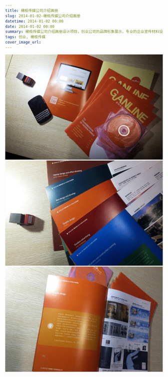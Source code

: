 ```yaml
---
title: 橄榄传媒公司介绍画册
slug: 2014-01-02-橄榄传媒公司介绍画册
datetime: 2014-01-02 00:00
date: 2014-01-02 00:00
summary: 橄榄传媒公司介绍画册设计项目，创业公司的品牌形象展示，专业的企业宣传材料设计作品。
tags: 创业, 橄榄传媒
cover_image_url: 
---
```

![89603-ozy35pnxwt.png](../assets/2020/09/1432108595.png)
![97080-vwiwg8675wc.png](../assets/2020/09/3372963837.png)
![21234-x2g4sbf4rdm.png](../assets/2020/09/187032983.png)